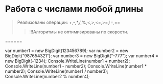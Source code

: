 Работа с числами любой длины
======

>Реализованы операции: +,-,*,/,%,<,>,<=,>=,!=,==
>>!!!Алгоритмы не оптимизированы по скорости.

======

var number1 = new BigDigit(123456789);
var number2 = new BigDigit("987654321");
var number3 = new BigDigit("-777");
var number4 = new BigDigit(-1234);
Console.WriteLine(number1 + number2);
Console.WriteLine(number1 - number2);
Console.WriteLine(number1 * number2);
Console.WriteLine(number1 / number3);
Console.WriteLine(number2 % number4);